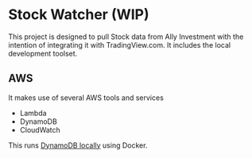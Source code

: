 # Stock Watcher (WIP)
This project is designed to pull Stock data from Ally Investment with the intention of integrating it with TradingView.com. It includes the local development toolset.

## AWS
It makes use of several AWS tools and services
* Lambda
* DynamoDB
* CloudWatch

This runs [DynamoDB locally][dyno-local] using Docker.

[dyno-local]: https://hub.docker.com/r/amazon/dynamodb-local